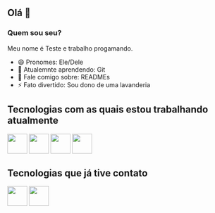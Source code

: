 ## Olá 👋

### Quem sou seu?
Meu nome é Teste e trabalho progamando.
- 😄 Pronomes: Ele/Dele
- 🌱 Atualemnte aprendendo: Git
- 💬 Fale comigo sobre: READMEs
- ⚡ Fato divertido: Sou dono de uma lavanderia

## Tecnologias com as quais estou trabalhando atualmente
<img src="https://cdn.jsdelivr.net/gh/devicons/devicon@latest/icons/css3/css3-original.svg" width="45px" />
<img src="https://cdn.jsdelivr.net/gh/devicons/devicon@latest/icons/html5/html5-original.svg" width="45px" />
<img src="https://cdn.jsdelivr.net/gh/devicons/devicon@latest/icons/javascript/javascript-original.svg" width="45px" />
<img src="https://cdn.jsdelivr.net/gh/devicons/devicon@latest/icons/react/react-original.svg" width="45px" />


## Tecnologias que já tive contato

<img src="https://cdn.jsdelivr.net/gh/devicons/devicon@latest/icons/cplusplus/cplusplus-original.svg" width="45px" /> <img src="https://cdn.jsdelivr.net/gh/devicons/devicon@latest/icons/angularjs/angularjs-original.svg" width="45px" />

